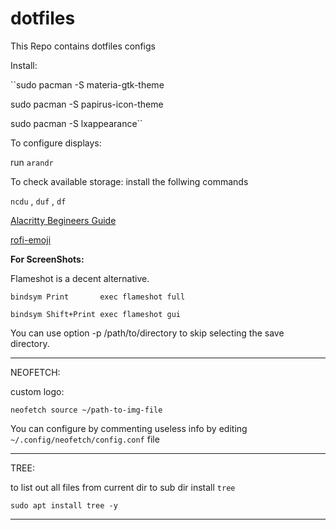 # dotfiles
This Repo contains dotfiles configs


Install: 

``sudo pacman -S materia-gtk-theme

sudo pacman -S papirus-icon-theme

sudo pacman -S lxappearance``



To configure displays:

run `arandr`




To check available storage:
install the follwing commands

`ncdu` , `duf` , `df`



[Alacritty Begineers Guide](https://www.youtube.com/watch?v=76GbxnD8wnM&list=PLnur5_dvCveFGV8tKbH9sdqOSBUlFNQrR&index=18)


[rofi-emoji](https://github.com/Mange/rofi-emoji)


**For ScreenShots:**

Flameshot is a decent alternative.

```
bindsym Print       exec flameshot full

bindsym Shift+Print exec flameshot gui
```

You can use option -p /path/to/directory to skip selecting the save directory.

-----


NEOFETCH:

custom logo:

```
neofetch source ~/path-to-img-file
```

You can configure by commenting useless info by editing `~/.config/neofetch/config.conf` file

-----

TREE:

to list out all files from current dir to sub dir install `tree`

```
sudo apt install tree -y
```

-----
